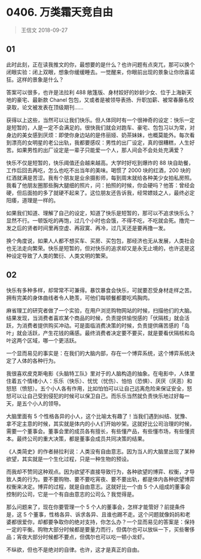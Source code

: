 # 0406. 万类霜天竞自由
> 王信文
2018-09-27

## 01

此时此刻，正在读我推文的你，最想要的是什么？也许问题有点突兀，那可以换个闭眼实验：闭上双眼，想象你缓缓睡去。一觉醒来，你眼前出现的景象让你欣喜诺狂。这样的景象是什么？

答案可以很多，也许是法拉利 488 敞篷版、身材姣好的妙龄少女、位于上海新天地的豪宅、最新款 Chanel 包包，又或者是被领导表扬、升职加薪、被常春藤名校录取，论文被发表在顶级期刊……

获得以上这些，当然可以让我们快乐。但人体同时有一个很神奇的设定：快乐一定是短暂的，人是一定不会满足的。很快我们就会对跑车、豪宅、包包习以为常，对身边的美女感到厌烦：即使你身边站的是佟丽娅、奶茶妹妹，也概莫能外。每次看到漂亮的女明星的老公出轨，我都要感叹：男性的出厂设定，真的很糟糕，人生好苦。如果男性的出厂设定是一辈子只能爱一个人，那人间会不会处处充满爱？

快乐不仅是短暂的，快乐阈值还会越来越高。大学时好吃到爆炸的 88 块自助餐，工作后回去再吃，怎么也吃不出当年的美味。喝惯了 2000 块的红酒，200 块的红酒就满是苦涩。我有个朋友是业余摄影师，每到周末就给各种美少女拍私房照。我看了他朋友圈那些胸大腿细的照片，问：拍照的时候，你会硬吗？他答：曾经会硬，但后面拍的多了就硬不起来了。这位朋友还告诉我，经常嫖妓之人，最终必定阳痿，道理是一样的。

如果我们知道、理解了自己的设定，知道了快乐是短暂的，那可以不追求快乐么？显然不行。一顿饭吃的再饱，过几个小时也会饿，不得不吃，不吃就会死。撸完一发之后的贤者时间里再空虚、再寂寞、再冷，过几天还是要再撸一发。

换个角度说，如果人人都不想买车、买房、买包包，那经济也无从发展，人类社会也无法走向繁荣。快乐是短暂的，但对快乐的追求却又是永无止境的，也许这是这种设定导致了人类的繁衍、人类文明的繁荣。

## 02

快乐有多种多样，却常常不可兼得。暴饮暴食会快乐，可就要忍受身材走样之苦。拥有完美的身体曲线者令人艳羡，可他们每顿餐都要吃鸡胸肉。

麻省理工的研究者做了一个实验，在用户浏览购物网站的时候，扫描他们的大脑。结果发现，当消费者喜欢某个商品的时候，负责提供愉悦感的「伏隔核」就会活跃，为消费者提供购买冲动。可是面临消费决策的时候，负责提供痛苦感的「岛叶」就会活跃，产生花钱的痛感。最终消费者决定要不要买，就是要看伏隔核和岛叶这两个区域，哪一个更活跃。

一个显而易见的事实是：在我们的大脑内部，存在一个博弈系统，这个博弈系统决定了人体的各种行为。

我很喜欢皮克斯电影《头脑特工队》里对于的人脑构造的抽象。在电影中，人体里住着五个情绪小人：乐乐（快乐）、忧忧（忧伤）、怕怕（恐惧）、厌厌（厌恶）和怒怒（愤怒）。五个小人各有作用，比如怕怕可以让自己远离危险来保证安全，怒怒可以让自己受到侵犯的时候可以保卫自己。而乐乐当然就负责快乐地过好每一天，是五个小人的领导。

大脑里面有 5 个性格各异的小人，这个比喻太有趣了！当我们遇到纠结、犹豫、拿不定主意的时候，其实就是体内的小人们开始吵架。这就好比公司治理的时候，需要一个董事会。董事会里的成员各有擅长，有些懂产品，有些懂市场，有些懂资本。最终公司的重大决策，都是董事会成员共同决策的结果。

《人类简史》的作者赫拉利说：人类没有自由意志。因为当人的大脑里出现了某种欲望，其实就是一个生化过程，只是一种生物的预设。

而我却不赞同这种观点。因为欲望不直接导致行为，各种欲望的博弈、权衡，才导致人类的行为。要不要购物、要不要吃宵夜、要不要出轨，都是体内各种欲望博弈权衡来决定。博弈的过程，就是自由意志。这就好比一个由 5 个人组成的董事会控制的公司，它是一个有自由意志的公司么？我觉得是。

那么问题来了，现在你要管理一个 5 个人的董事会，怎样才能管好？前提条件是，这 5 个董事，性格各异、诉求各异、且谁也踢不走。这个问题就像妈妈和老婆都很爱你，却都要争取你的绝对支持，你怎么办？一个显而易见的答案是：保持一定的平衡。购物大部分时候都是要量力而行，但偶尔也可以放纵一下，买些奢侈品；宵夜大部分时候都不要点，但偶尔也可以吃一顿小龙虾。

不纵欲，但也不是绝对的自律。也许，这才是真正的自由。

